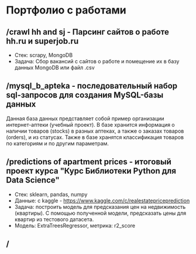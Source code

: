 # Портфолио с работами

## /crawl hh and sj - Парсинг сайтов о работе hh.ru и superjob.ru
- Стек: scrapy, MongoDB
- Задача: Сбор вакансий с сайтов о работе и помещение их в базу данных MongoDB или файл .csv

## /mysql_b_apteka - последовательный набор sql-запросов для создания MySQL-базы данных
Данная база данных представляет собой пример организации интернет-аптеки (учебный проект). В базе хранится информация о наличии товаров (stocks) в разных аптеках, а также о заказах товаров (orders), и из статусах. Также в базе хранятся классификация товаров по категориям и по другим параметрам.

## /predictions of apartment prices - итоговый проект курса "Курс Библиотеки Python для Data Science"
- Стек: sklearn, pandas, numpy
- Данные: с kaggle - https://www.kaggle.com/c/realestatepriceprediction
- Задача: построить модель для предсказания цен на недвижимость (квартиры). С помощью полученной модели, предсказать цены для квартир из тестового датасета.
- Модель: ExtraTreesRegressor, метрика: r2_score

## /
